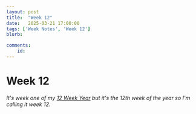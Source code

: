 ```yaml
---
layout: post
title:  "Week 12"
date:   2025-03-21 17:00:00
tags: ['Week Notes', 'Week 12']
blurb: 

comments:
    id: 
---
```


<!--more-->
# Week 12

_It's week one of my [12 Week Year] but it's the 12th week of the year so I'm calling it week 12._




[12 Week Year]: https://12weekyear.com/
